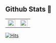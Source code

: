 
## Github Stats 🌱
<table><tr><td valign="top" width="50%">

<img src="https://github-readme-stats.vercel.app/api?username=Soksurim&count_private=true&show_icons=true&hide_border=true&hide=contribs" align="left" style="width: 100%" />

</td><td valign="top" width="50%">

<img src="https://github-readme-stats.vercel.app/api/top-langs/?username=Soksurim&layout=compact&hide_border=true" align="left" style="width: 100%" />

</td></tr></table>  

[![Hits](https://hits.seeyoufarm.com/api/count/incr/badge.svg?url=https%3A%2F%2Fgithub.com%2FSoksurim&count_bg=%235094F5&title_bg=%23555555&icon=&icon_color=%23E7E7E7&title=hits&edge_flat=false)](https://hits.seeyoufarm.com)

<div align=center>

</div>

<!--

## 이미지 복사용############################################################################################################
![image](https://user-images.githubusercontent.com/66513003/117996471-22bc9400-b37d-11eb-89ea-9414429f8414.png

<img src="https://user-images.githubusercontent.com/66513003/117996471-22bc9400-b37d-11eb-89ea-9414429f8414.png
" width="400">

![image](https://user-images.githubusercontent.com/66513003/117683807-62557580-b1ef-11eb-91bd-837155e1f3df.png)

#############################################################################################################################

## 메모

JS 관련 도서
https://kr.1lib.limited/g/Loiane%20Groner


**Soksurim/Soksurim** is a ✨ _special_ ✨ repository because its `README.md` (this file) appears on your GitHub profile.

Here are some ideas to get you started:

- 🔭 I’m currently working on ...
- 🌱 I’m currently learning ...
- 👯 I’m looking to collaborate on ...
- 🤔 I’m looking for help with ...
- 💬 Ask me about ...
- 📫 How to reach me: ...
- 😄 Pronouns: ...
- ⚡ Fun fact: ...
-->
